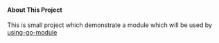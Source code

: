 #### About This Project 
This is small project which demonstrate a module which will be used by [using-go-module](https://github.com/shenlihartono/using-go-module)

